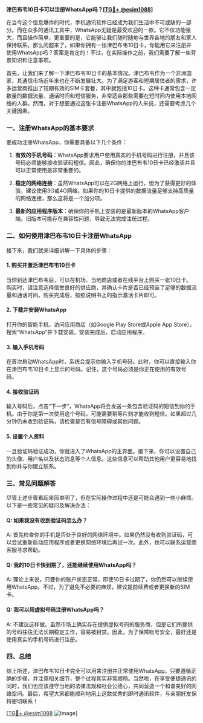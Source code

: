 **津巴布韦10日卡可以注册WhatsApp吗？[[TG💪+ @esim1088](https://t.me/s/esim1088)]**

在当今这个信息爆炸的时代，手机通讯软件已经成为我们生活中不可或缺的一部分。而在众多的通讯工具中，WhatsApp无疑是最受欢迎的一款。它不仅功能强大，而且操作简单，更重要的是，它能够让我们随时随地与世界各地的朋友和家人保持联系。那么问题来了，如果你拥有一张津巴布韦10日卡，你能用它来注册并使用WhatsApp吗？答案是肯定的！不过，在实际操作之前，我们需要了解一些背景知识和注意事项。

首先，让我们来了解一下津巴布韦10日卡的基本情况。津巴布韦作为一个非洲国家，其通信市场近年来也在不断发展壮大。为了满足游客和短期居住者的需求，许多运营商推出了短期有效的SIM卡套餐，其中就包括10日卡。这种卡通常包含一定数量的数据流量、通话时间和短信服务，非常适合那些需要在短时间内使用本地网络的人群。然而，对于想要通过这张卡注册WhatsApp的人来说，还需要考虑几个关键因素。

### 一、注册WhatsApp的基本要求

要成功注册WhatsApp，你需要具备以下几个条件：

1. **有效的手机号码**：WhatsApp要求用户使用真实的手机号码进行注册，并且该号码必须能够接收验证码短信。因此，确保你的津巴布韦10日卡已经激活并且可以正常使用是非常重要的。
   
2. **稳定的网络连接**：虽然WhatsApp可以在2G网络上运行，但为了获得更好的体验，建议使用3G或4G网络。如果你的10日卡提供的数据流量足够支持高质量的网络连接，那么这将是一个加分项。

3. **最新的应用程序版本**：确保你的手机上安装的是最新版本的WhatsApp客户端。旧版本可能存在兼容性问题，导致无法完成注册过程。

### 二、如何使用津巴布韦10日卡注册WhatsApp

接下来，我们就来详细讲解一下具体的步骤：

#### 1. 购买并激活津巴布韦10日卡

当你到达津巴布韦后，可以在机场、当地商店或者在线平台上购买一张10日卡。购买时，请注意选择信誉良好的供应商，并确认卡片是否已经预装了足够的数据流量和通话时间。购买完成后，按照说明书上的指示激活卡片即可。

#### 2. 下载并安装WhatsApp

打开你的智能手机，访问应用商店（如Google Play Store或Apple App Store），搜索“WhatsApp”并下载安装。安装完成后，启动应用程序。

#### 3. 输入手机号码

在首次启动WhatsApp时，系统会提示你输入手机号码。此时，你可以直接输入你在津巴布韦10日卡上显示的号码。记住，这个号码必须是你正在使用的有效号码。

#### 4. 接收验证码

输入号码后，点击“下一步”，WhatsApp将会发送一条包含验证码的短信到你的手机。由于你是第一次使用这个号码，可能需要稍等片刻才能收到短信。如果超过几分钟仍未收到验证码，请检查是否有信号障碍或其他问题。

#### 5. 设置个人资料

一旦验证码验证成功，你就进入了WhatsApp的主界面。接下来，你可以设置自己的头像、用户名以及状态消息等个人信息。这些信息可以帮助其他用户更容易地找到你并与你建立联系。

### 三、常见问题解答

尽管上述步骤看起来简单明了，但在实际操作过程中还是可能会遇到一些小麻烦。以下是一些常见的疑问及解决办法：

#### Q: 如果我没有收到验证码怎么办？

A: 首先检查你的手机是否处于良好的网络环境中。如果仍然没有收到验证码，可以尝试重新启动应用程序或者更换网络环境后再试一次。此外，也可以联系运营商客服寻求帮助。

#### Q: 我的10日卡快到期了，还能继续使用WhatsApp吗？

A: 理论上来说，只要你的账户状态正常，即使10日卡过期了，你仍然可以继续使用WhatsApp。不过，为了避免不必要的麻烦，建议提前续费或者更换新的SIM卡。

#### Q: 我可以用虚拟号码注册WhatsApp吗？

A: 不建议这样做。虽然市场上确实存在提供虚拟号码的服务商，但是它们所提供的号码往往无法长期稳定工作，容易被封禁。因此，为了保障账号安全，最好还是使用真实的手机号码进行注册。

### 四、总结

综上所述，津巴布韦10日卡完全可以用来注册并正常使用WhatsApp。只要遵循正确的步骤，并注意相关细节，整个过程其实非常顺畅。当然啦，在享受便捷通讯的同时，我们也应该遵守当地的法律法规和社会公德心，共同营造一个和谐美好的网络空间。最后，希望大家都能顺利地用上这款优秀的即时通讯软件，与亲朋好友保持密切联系！

[[TG💪+ @esim1088](https://t.me/s/esim1088) ![Image](https://i.postimg.cc/4NQfJmqS/Snipaste-2025-05-13-00-14-12.png)]
